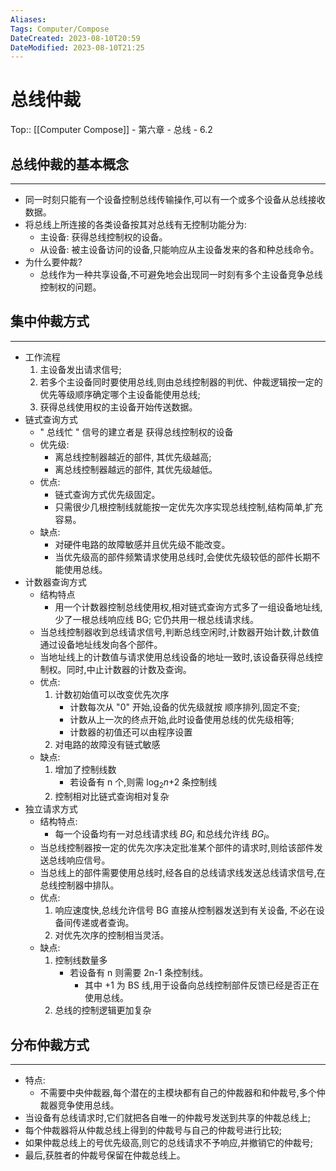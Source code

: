 ```yaml
---
Aliases: 
Tags: Computer/Compose 
DateCreated: 2023-08-10T20:59
DateModified: 2023-08-10T21:25
---
```

# 总线仲裁

Top:: [[Computer Compose]] - 第六章 - 总线 - 6.2

## 总线仲裁的基本概念
---
- 同一时刻只能有一个设备控制总线传输操作,可以有一个或多个设备从总线接收数据。
- 将总线上所连接的各类设备按其对总线有无控制功能分为:
	- 主设备: 获得总线控制权的设备。
	- 从设备: 被主设备访问的设备,只能响应从主设备发来的各和种总线命令。
- 为什么要仲裁?
	- 总线作为一种共享设备,不可避免地会出现同一时刻有多个主设备竞争总线控制权的问题。

## 集中仲裁方式
---
- 工作流程
	1. 主设备发出请求信号;
	2. 若多个主设备同时要使用总线,则由总线控制器的判优、仲裁逻辑按一定的优先等级顺序确定哪个主设备能使用总线;
	3. 获得总线使用权的主设备开始传送数据。
- 链式查询方式
	- " 总线忙 " 信号的建立者是 获得总线控制权的设备
	- 优先级:
		- 离总线控制器越近的部件, 其优先级越高;
		- 离总线控制器越远的部件, 其优先级越低。
	- 优点:
		- 链式查询方式优先级固定。
		- 只需很少几根控制线就能按一定优先次序实现总线控制,结构简单,扩充容易。
	- 缺点:
		- 对硬件电路的故障敏感并且优先级不能改变。
		- 当优先级高的部件频繁请求使用总线时,会使优先级较低的部件长期不能使用总线。
- 计数器查询方式
	- 结构特点
		- 用一个计数器控制总线使用权,相对链式查询方式多了一组设备地址线,少了一根总线响应线 BG; 它仍共用一根总线请求线。
	- 当总线控制器收到总线请求信号,判断总线空闲时,计数器开始计数,计数值通过设备地址线发向各个部件。
	- 当地址线上的计数值与请求使用总线设备的地址一致时,该设备获得总线控制权。同时,中止计数器的计数及查询。
	- 优点:
		1. 计数初始值可以改变优先次序
			- 计数每次从 "0" 开始,设备的优先级就按 顺序排列,固定不变;
			- 计数从上一次的终点开始,此时设备使用总线的优先级相等;
			- 计数器的初值还可以由程序设置
		2. 对电路的故障没有链式敏感
	- 缺点:
		1. 增加了控制线数
			- 若设备有 n 个,则需 $\log_{2}n$+2 条控制线
		2. 控制相对比链式查询相对复杂
- 独立请求方式
	- 结构特点:
		- 每一个设备均有一对总线请求线 $BG_{i}$ 和总线允许线 $BG_{i}$。
	- 当总线控制器按一定的优先次序决定批准某个部件的请求时,则给该部件发送总线响应信号。
	- 当总线上的部件需要使用总线时,经各自的总线请求线发送总线请求信号,在总线控制器中排队。
	- 优点:
		1. 响应速度快,总线允许信号 BG 直接从控制器发送到有关设备, 不必在设备间传递或者查询。
		2. 对优先次序的控制相当灵活。
	- 缺点:
		1. 控制线数量多
			- 若设备有 n 则需要 2n-1 条控制线。
				- 其中 +1 为 BS 线,用于设备向总线控制部件反馈已经是否正在使用总线。
		2. 总线的控制逻辑更加复杂

## 分布仲裁方式
---
- 特点:
	- 不需要中央仲裁器,每个潜在的主模块都有自己的仲裁器和和仲裁号,多个仲裁器竞争使用总线。
- 当设备有总线请求时,它们就把各自唯一的仲裁号发送到共享的仲裁总线上;
- 每个仲裁器将从仲裁总线上得到的仲裁号与自己的仲裁号进行比较;
- 如果仲裁总线上的号优先级高,则它的总线请求不予响应,并撤销它的仲裁号;
- 最后,获胜者的仲裁号保留在仲裁总线上。
